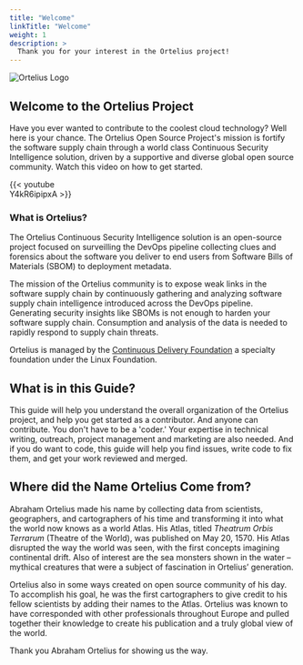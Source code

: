 ```yaml
---
title: "Welcome"
linkTitle: "Welcome"
weight: 1
description: >
  Thank you for your interest in the Ortelius project!
---
```

![Ortelius Logo](/otelius-transparent.jpg)

## Welcome to the Ortelius Project

Have you ever wanted to contribute to the coolest cloud technology? Well here is your chance. The Ortelius Open Source Project's mission is fortify the software supply chain through a world class Continuous Security Intelligence solution, driven by a supportive and diverse global open source community. Watch this video on how to get started.

<div style="width:30%">
{{< youtube Y4kR6ipipxA >}}
</div> 

### What is Ortelius?

The Ortelius Continuous Security Intelligence solution is an open-source project focused on surveilling the DevOps pipeline collecting clues and forensics about the software you deliver to end users from Software Bills of Materials (SBOM) to deployment metadata. 

The mission of the Ortelius community is to expose weak links in the software supply chain by continuously gathering and analyzing software supply chain intelligence introduced across the DevOps pipeline. Generating security insights like SBOMs is not enough to harden your software supply chain. Consumption and analysis of the data is needed to rapidly respond to supply chain threats.

Ortelius is managed by the [Continuous Delivery Foundation](https://cd.foundation) a specialty foundation under the Linux Foundation.

## What is in this Guide?

This guide will help you understand the overall organization of the  Ortelius project, and help you get started as a contributor. And anyone can contribute. You don't have to be a 'coder.'  Your expertise in technical writing, outreach, project management and marketing are also needed.  And if you do want to code, this guide will help you find issues, write code to fix them, and get your work reviewed and merged.

## Where did the Name Ortelius Come from?

Abraham Ortelius made his name by collecting data from scientists, geographers, and cartographers of his time and transforming it into what the world now knows as a world Atlas. His Atlas, titled _Theatrum Orbis Terrarum_ (Theatre of the World), was published on May 20, 1570. His Atlas disrupted the way the world was seen, with the first concepts imagining continental drift. Also of interest are the sea monsters shown in the water – mythical creatures that were a subject of fascination in Ortelius’ generation.

Ortelius also in some ways created on open source community of his day. To accomplish his goal, he was the first cartographers to give credit to his fellow scientists by adding their names to the Atlas. Ortelius was known to have corresponded with other professionals throughout Europe and pulled together their knowledge to create his publication and a truly global view of the world.

Thank you Abraham Ortelius for showing us the way.
